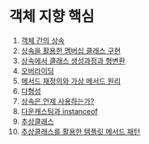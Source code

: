 # 객체 지향 핵심

01. [객체 간의 상속]()
02. [상속을 활용한 멤버십 클래스 구현]()
03. [상속에서 클래스 생성과정과 형변환]()
04. [오버라이딩]()
05. [메서드 재정의와 가상 메서드 원리]()
06. [다형성]()
07. [상속은 언제 사용하는가?]()
08. [다운캐스팅과 instanceof]()
09. [추상클래스]()
10. [추상클래스를 활용한 템플릿 메서드 패턴]()